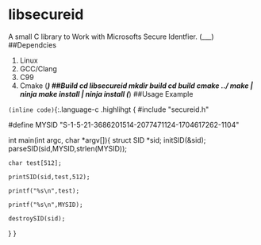 # libsecureid

A small C library to Work with Microsofts Secure Identfier.
(___)
##Dependcies
1. Linux
2. GCC/Clang
3. C99
4. Cmake
(___)
##Build
cd libsecureid
mkdir build
cd build
cmake ../
make | ninja
make install | ninja install
(___)
##Usage Example

`(inline code)`{:.language-c .highlihgt {
#include "secureid.h"

#define MYSID "S-1-5-21-3686201514-2077471124-1704617262-1104"

int main(int argc, char *argv[]){
    struct SID *sid;
    initSID(&sid);
    parseSID(sid,MYSID,strlen(MYSID));

    char test[512];

    printSID(sid,test,512);

    printf("%s\n",test);

    printf("%s\n",MYSID);

    destroySID(sid);
}
}
